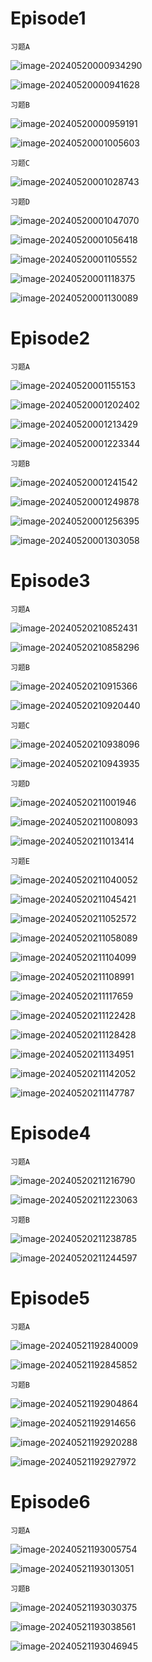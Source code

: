 # Episode1

`习题A`

![image-20240520000934290](assets/Unit_3/image-20240520000934290.png)

![image-20240520000941628](assets/Unit_3/image-20240520000941628.png)

`习题B`

![image-20240520000959191](assets/Unit_3/image-20240520000959191.png)

![image-20240520001005603](assets/Unit_3/image-20240520001005603.png)

`习题C`

![image-20240520001028743](assets/Unit_3/image-20240520001028743.png)

`习题D`

![image-20240520001047070](assets/Unit_3/image-20240520001047070.png)

![image-20240520001056418](assets/Unit_3/image-20240520001056418.png)

![image-20240520001105552](assets/Unit_3/image-20240520001105552.png)

![image-20240520001118375](assets/Unit_3/image-20240520001118375.png)

![image-20240520001130089](assets/Unit_3/image-20240520001130089.png)

# Episode2

`习题A`

![image-20240520001155153](assets/Unit_3/image-20240520001155153.png)

![image-20240520001202402](assets/Unit_3/image-20240520001202402.png)

![image-20240520001213429](assets/Unit_3/image-20240520001213429.png)

![image-20240520001223344](assets/Unit_3/image-20240520001223344.png)

`习题B`

![image-20240520001241542](assets/Unit_3/image-20240520001241542.png)

![image-20240520001249878](assets/Unit_3/image-20240520001249878.png)

![image-20240520001256395](assets/Unit_3/image-20240520001256395.png)

![image-20240520001303058](assets/Unit_3/image-20240520001303058.png)

# Episode3

`习题A`

![image-20240520210852431](assets/Unit_3/image-20240520210852431.png)

![image-20240520210858296](assets/Unit_3/image-20240520210858296.png)

`习题B`

![image-20240520210915366](assets/Unit_3/image-20240520210915366.png)

![image-20240520210920440](assets/Unit_3/image-20240520210920440.png)

`习题C`

![image-20240520210938096](assets/Unit_3/image-20240520210938096.png)

![image-20240520210943935](assets/Unit_3/image-20240520210943935.png)

`习题D`

![image-20240520211001946](assets/Unit_3/image-20240520211001946.png)

![image-20240520211008093](assets/Unit_3/image-20240520211008093.png)

![image-20240520211013414](assets/Unit_3/image-20240520211013414.png)

`习题E`

![image-20240520211040052](assets/Unit_3/image-20240520211040052.png)

![image-20240520211045421](assets/Unit_3/image-20240520211045421.png)

![image-20240520211052572](assets/Unit_3/image-20240520211052572.png)

![image-20240520211058089](assets/Unit_3/image-20240520211058089.png)

![image-20240520211104099](assets/Unit_3/image-20240520211104099.png)

![image-20240520211108991](assets/Unit_3/image-20240520211108991.png)

![image-20240520211117659](assets/Unit_3/image-20240520211117659.png)

![image-20240520211122428](assets/Unit_3/image-20240520211122428.png)

![image-20240520211128428](assets/Unit_3/image-20240520211128428.png)

![image-20240520211134951](assets/Unit_3/image-20240520211134951.png)

![image-20240520211142052](assets/Unit_3/image-20240520211142052.png)

![image-20240520211147787](assets/Unit_3/image-20240520211147787.png)

# Episode4

`习题A`

![image-20240520211216790](assets/Unit_3/image-20240520211216790.png)

![image-20240520211223063](assets/Unit_3/image-20240520211223063.png)

`习题B`

![image-20240520211238785](assets/Unit_3/image-20240520211238785.png)

![image-20240520211244597](assets/Unit_3/image-20240520211244597.png)

# Episode5

`习题A`

![image-20240521192840009](assets/Unit_3/image-20240521192840009.png)

![image-20240521192845852](assets/Unit_3/image-20240521192845852.png)

`习题B`

![image-20240521192904864](assets/Unit_3/image-20240521192904864.png)

![image-20240521192914656](assets/Unit_3/image-20240521192914656.png)

![image-20240521192920288](assets/Unit_3/image-20240521192920288.png)

![image-20240521192927972](assets/Unit_3/image-20240521192927972.png)

# Episode6

`习题A`

![image-20240521193005754](assets/Unit_3/image-20240521193005754.png)

![image-20240521193013051](assets/Unit_3/image-20240521193013051.png)

`习题B`

![image-20240521193030375](assets/Unit_3/image-20240521193030375.png)

![image-20240521193038561](assets/Unit_3/image-20240521193038561.png)

![image-20240521193046945](assets/Unit_3/image-20240521193046945.png)
